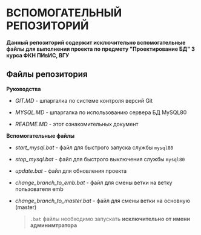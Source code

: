 # ВСПОМОГАТЕЛЬНЫЙ РЕПОЗИТОРИЙ

**Данный репозиторий содержит исключительно вспомогательные файлы для выполнения проекта
по предмету "Проектирование БД" 3 курса ФКН ПИвИС, ВГУ**

## Файлы репозитория

**Руководства**

* *GIT.MD* - шпаргалка по системе контроля версий Git

* *MYSQL.MD* - шпаргалка по использованию сервера БД MySQL80

* *README.MD* - этот ознакомительных документ

**Вспомогательные файлы**

* *start_mysql.bat* - файл для быстрого запуска службы `mysql80`

* *stop_mysql.bat* - файл для быстрого выключения службы `mysql80`

* *update.bat* - файл для обновления проекта

* *change_branch_to_emb.bat* - файл для смены ветки на ветку пользователя emb

* *change_branch_to_master.bat* - файл для смены ветки на основную (master)

	> `.bat` файлы необходимо запускать **исключительно от имени админимтратора**